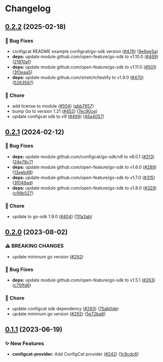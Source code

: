 # Changelog

## [0.2.2](https://github.com/open-feature/go-sdk-contrib/compare/providers/configcat/v0.2.1...providers/configcat/v0.2.2) (2025-02-18)


### 🐛 Bug Fixes

* configcat README example configcat/go-sdk version ([#478](https://github.com/open-feature/go-sdk-contrib/issues/478)) ([9e6ee5a](https://github.com/open-feature/go-sdk-contrib/commit/9e6ee5adf57a70e03773ea1a1e1bb3b9fa7f55bf))
* **deps:** update module github.com/open-feature/go-sdk to v1.10.0 ([#469](https://github.com/open-feature/go-sdk-contrib/issues/469)) ([21810af](https://github.com/open-feature/go-sdk-contrib/commit/21810afc33fce9a3940ec9dc59e65f140fcbaa57))
* **deps:** update module github.com/open-feature/go-sdk to v1.11.0 ([#501](https://github.com/open-feature/go-sdk-contrib/issues/501)) ([3f0eaa5](https://github.com/open-feature/go-sdk-contrib/commit/3f0eaa575500baa663dc24dbfc6cf8214565471f))
* **deps:** update module github.com/stretchr/testify to v1.9.0 ([#470](https://github.com/open-feature/go-sdk-contrib/issues/470)) ([5263567](https://github.com/open-feature/go-sdk-contrib/commit/52635679b633e01e23196885a4a98d3cecbc8822))


### 🧹 Chore

* add license to module ([#554](https://github.com/open-feature/go-sdk-contrib/issues/554)) ([abb7657](https://github.com/open-feature/go-sdk-contrib/commit/abb76571c373582f36837587400104eb754c01b9))
* bump Go to version 1.21 ([#452](https://github.com/open-feature/go-sdk-contrib/issues/452)) ([7ec90ce](https://github.com/open-feature/go-sdk-contrib/commit/7ec90ce4f9b06670187561afd9e342eed4228be1))
* update configcat sdk to v9 ([#499](https://github.com/open-feature/go-sdk-contrib/issues/499)) ([46a4057](https://github.com/open-feature/go-sdk-contrib/commit/46a4057a36005d67858f551328ba75a36096c3f3))

## [0.2.1](https://github.com/open-feature/go-sdk-contrib/compare/providers/configcat/v0.2.0...providers/configcat/v0.2.1) (2024-02-12)


### 🐛 Bug Fixes

* **deps:** update module github.com/configcat/go-sdk/v8 to v8.0.1 ([#313](https://github.com/open-feature/go-sdk-contrib/issues/313)) ([24e78c7](https://github.com/open-feature/go-sdk-contrib/commit/24e78c70f182c17a0fc2531d7dfee92c6c45df44))
* **deps:** update module github.com/open-feature/go-sdk to v1.6.0 ([#289](https://github.com/open-feature/go-sdk-contrib/issues/289)) ([13eeb48](https://github.com/open-feature/go-sdk-contrib/commit/13eeb482ee3d69c5fb8100563501c2250b6454f1))
* **deps:** update module github.com/open-feature/go-sdk to v1.7.0 ([#315](https://github.com/open-feature/go-sdk-contrib/issues/315)) ([3f049ad](https://github.com/open-feature/go-sdk-contrib/commit/3f049ad34e93c3b9b9d4cf5a2e56f3777eb858e6))
* **deps:** update module github.com/open-feature/go-sdk to v1.8.0 ([#329](https://github.com/open-feature/go-sdk-contrib/issues/329)) ([c99b527](https://github.com/open-feature/go-sdk-contrib/commit/c99b52728bad9dce52bfb78a08ae5f4eea83a397))


### 🧹 Chore

* update to go-sdk 1.9.0 ([#404](https://github.com/open-feature/go-sdk-contrib/issues/404)) ([11fa3ab](https://github.com/open-feature/go-sdk-contrib/commit/11fa3aba065a6dd81caca30e76efc16fb64a25e3))

## [0.2.0](https://github.com/open-feature/go-sdk-contrib/compare/providers/configcat/v0.1.1...providers/configcat/v0.2.0) (2023-08-02)


### ⚠ BREAKING CHANGES

* update minimum go version ([#292](https://github.com/open-feature/go-sdk-contrib/issues/292))

### 🐛 Bug Fixes

* **deps:** update module github.com/open-feature/go-sdk to v1.5.1 ([#263](https://github.com/open-feature/go-sdk-contrib/issues/263)) ([c75ffd6](https://github.com/open-feature/go-sdk-contrib/commit/c75ffd6017689a86860dec92c1a1564b6145f0c9))


### 🧹 Chore

* update configcat sdk dependency ([#293](https://github.com/open-feature/go-sdk-contrib/issues/293)) ([75ab0de](https://github.com/open-feature/go-sdk-contrib/commit/75ab0deef5e83655d17359b3b80f4711af837383))
* update minimum go version ([#292](https://github.com/open-feature/go-sdk-contrib/issues/292)) ([5e72ba6](https://github.com/open-feature/go-sdk-contrib/commit/5e72ba6f03357d925539e350a767aaef39db8a16))

## [0.1.1](https://github.com/open-feature/go-sdk-contrib/compare/providers/configcat-v0.1.0...providers/configcat/v0.1.1) (2023-06-19)


### ✨ New Features

* **configcat-provider:** Add ConfigCat provider ([#242](https://github.com/open-feature/go-sdk-contrib/issues/242)) ([1c9cdc6](https://github.com/open-feature/go-sdk-contrib/commit/1c9cdc616a6ee624463d7560b8a1c8b6c8f0cf16))
